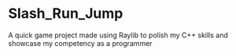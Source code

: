 # Slash_Run_Jump
A quick game project made using Raylib to polish my C++ skills and showcase my competency as a programmer
